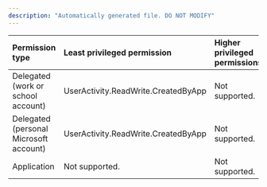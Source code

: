 ```yaml
---
description: "Automatically generated file. DO NOT MODIFY"
---
```


|Permission type|Least privileged permission|Higher privileged permissions|
|:---|:---|:---|
|Delegated (work or school account)|UserActivity.ReadWrite.CreatedByApp|Not supported.|
|Delegated (personal Microsoft account)|UserActivity.ReadWrite.CreatedByApp|Not supported.|
|Application|Not supported.|Not supported.|

